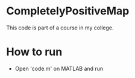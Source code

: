 # CompletelyPositiveMap
This code is part of a course in my college.

# How to run
- Open 'code.m' on MATLAB and run
